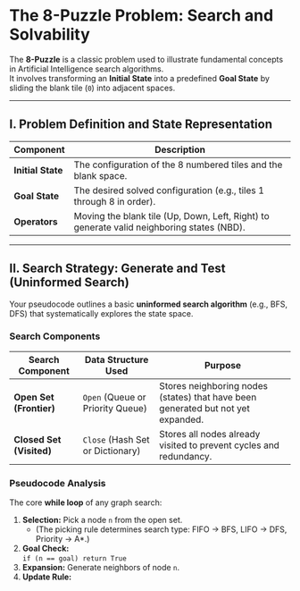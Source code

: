 # The 8-Puzzle Problem: Search and Solvability

The **8-Puzzle** is a classic problem used to illustrate fundamental concepts in Artificial Intelligence search algorithms.  
It involves transforming an **Initial State** into a predefined **Goal State** by sliding the blank tile (`0`) into adjacent spaces.

---

## I. Problem Definition and State Representation

| **Component** | **Description** |
|----------------|-----------------|
| **Initial State** | The configuration of the 8 numbered tiles and the blank space. |
| **Goal State** | The desired solved configuration (e.g., tiles 1 through 8 in order). |
| **Operators** | Moving the blank tile (Up, Down, Left, Right) to generate valid neighboring states (NBD). |

---

## II. Search Strategy: Generate and Test (Uninformed Search)

Your pseudocode outlines a basic **uninformed search algorithm** (e.g., BFS, DFS) that systematically explores the state space.

### Search Components

| **Search Component** | **Data Structure Used** | **Purpose** |
|-----------------------|--------------------------|-------------|
| **Open Set (Frontier)** | `Open` (Queue or Priority Queue) | Stores neighboring nodes (states) that have been generated but not yet expanded. |
| **Closed Set (Visited)** | `Close` (Hash Set or Dictionary) | Stores all nodes already visited to prevent cycles and redundancy. |

### Pseudocode Analysis

The core **while loop** of any graph search:

1. **Selection:** Pick a node `n` from the open set.  
   - (The picking rule determines search type: FIFO → BFS, LIFO → DFS, Priority → A*.)
2. **Goal Check:**  
   ```if (n == goal) return True```
3. **Expansion:** Generate neighbors of node `n`.
4. **Update Rule:**  
